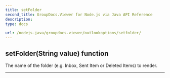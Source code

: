 ```yaml
---
title: setFolder
second_title: GroupDocs.Viewer for Node.js via Java API Reference
description: 
type: docs

url: /nodejs-java/groupdocs.viewer/outlookoptions/setfolder/
---
```


## setFolder(String value)  function

 The name of the folder (e&#46;g&#46; Inbox, Sent Item or Deleted Items) to render.
 


---


